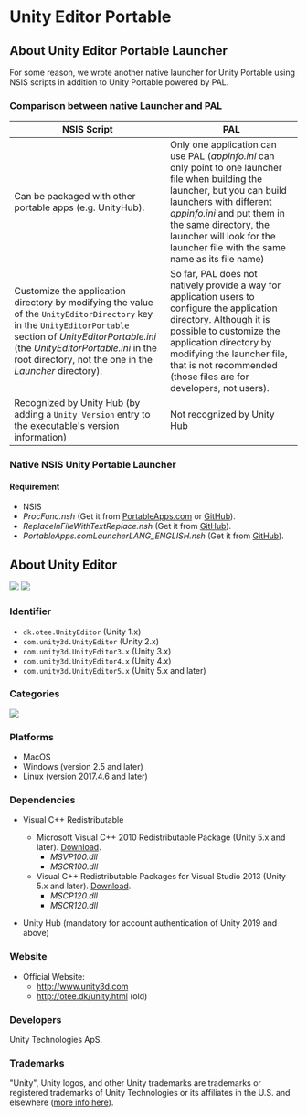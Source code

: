 # Unity Editor Portable

## About Unity Editor Portable Launcher
 For some reason, we wrote another native launcher for Unity Portable using NSIS scripts in addition to Unity Portable powered by PAL.

### Comparison between **native Launcher** and **PAL**

| NSIS Script | PAL |
| ----------- | --- |
| Can be packaged with other portable apps (e.g. UnityHub). | Only one application can use PAL (*appinfo.ini* can only point to one launcher file when building the launcher, but you can build launchers with different *appinfo.ini* and put them in the same directory, the launcher will look for the launcher file with the same name as its file name) |
| Customize the application directory by modifying the value of the `UnityEditorDirectory` key in the `UnityEditorPortable` section of *UnityEditorPortable.ini* (the *UnityEditorPortable.ini* in the root directory, not the one in the *Launcher* directory). | So far, PAL does not natively provide a way for application users to configure the application directory. Although it is possible to customize the application directory by modifying the launcher file, that is not recommended (those files are for developers, not users). |
| Recognized by Unity Hub (by adding a `Unity Version` entry to the executable's version information) | Not recognized by Unity Hub |

### Native NSIS Unity Portable Launcher

#### Requirement
- NSIS
- *ProcFunc.nsh* (Get it from [PortableApps.com](https://portableapps.com/node/12561) or [GitHub](https://raw.githubusercontent.com/PortableApps/Launcher/master/Other/Source/Include/ProcFunc.nsh)).
- *ReplaceInFileWithTextReplace.nsh* (Get it from [GitHub](https://raw.githubusercontent.com/PortableApps/Launcher/master/Other/Source/Include/ReplaceInFileWithTextReplace.nsh)).
- *PortableApps.comLauncherLANG_ENGLISH.nsh* (Get it from [GitHub](https://raw.githubusercontent.com/PortableApps/AppConfigs/master/F/Firefox/Langs/PortableApps.comLauncherLANG_ENGLISH.nsh)).

## About Unity Editor
 ![](https://img.shields.io/badge/shareware-yellow)
 ![](https://img.shields.io/badge/proprietary-important)

### Identifier
 - `dk.otee.UnityEditor` (Unity 1.x)
 - `com.unity3d.UnityEditor` (Unity 2.x)
 - `com.unity3d.UnityEditor3.x` (Unity 3.x)
 - `com.unity3d.UnityEditor4.x` (Unity 4.x)
 - `com.unity3d.UnityEditor5.x` (Unity 5.x and later)

### Categories
 ![](https://img.shields.io/badge/Development-informational)

### Platforms
 - MacOS
 - Windows (version 2.5 and later)
 - Linux (version 2017.4.6 and later)

### Dependencies
- Visual C++ Redistributable
  - Microsoft Visual C++ 2010 Redistributable Package (Unity 5.x and later). [Download](https://www.microsoft.com/en-us/download/details.aspx?id=26999).
    - *MSVP100.dll*
    - *MSCR100.dll*
  - Visual C++ Redistributable Packages for Visual Studio 2013 (Unity 5.x and later). [Download](https://www.microsoft.com/en-my/download/details.aspx?id=40784).
    - *MSCP120.dll*
    - *MSCR120.dll*

- Unity Hub (mandatory for account authentication of Unity 2019 and above)

### Website
 - Official Website:
   - http://www.unity3d.com
   - http://otee.dk/unity.html (old)

### Developers
 Unity Technologies ApS.

### Trademarks
 "Unity", Unity logos, and other Unity trademarks are trademarks or registered trademarks of Unity Technologies or its affiliates in the U.S. and elsewhere ([more info here](https://unity.com/legal/trademarks)).

